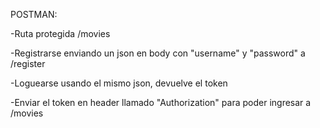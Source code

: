 POSTMAN:

-Ruta protegida /movies

-Registrarse enviando un json en body con "username" y "password" a /register

-Loguearse usando el mismo json, devuelve el token

-Enviar el token en header llamado "Authorization" para poder ingresar a /movies
